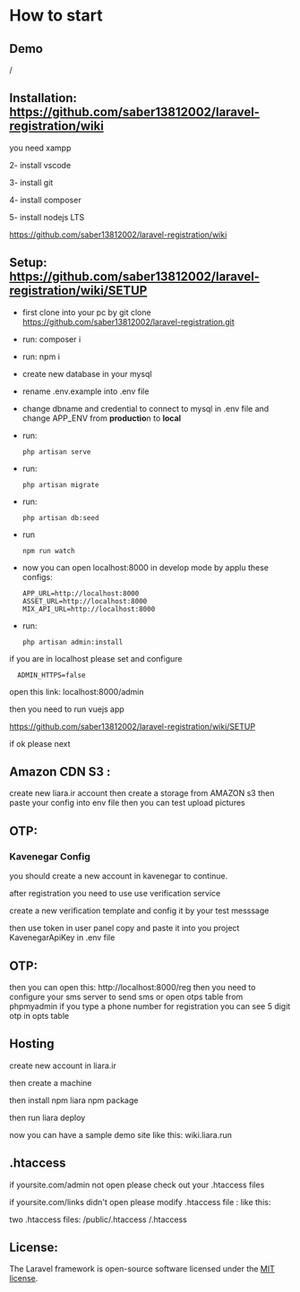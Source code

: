 # How to start


## Demo

/

## Installation: https://github.com/saber13812002/laravel-registration/wiki

you need xampp 

2- install vscode 

3- install git

4- install composer

5- install nodejs LTS

https://github.com/saber13812002/laravel-registration/wiki

## Setup: https://github.com/saber13812002/laravel-registration/wiki/SETUP

- first clone into your pc by git clone https://github.com/saber13812002/laravel-registration.git
- run: composer i
- run: npm i
- create new database in your mysql
- rename .env.example into .env file
- change dbname and credential to connect to mysql in .env file and change APP_ENV from **productio**n to **local**
- run: 

      php artisan serve

- run: 

      php artisan migrate
        
- run: 

      php artisan db:seed
        
        
- run 

      npm run watch
      
- now you can open localhost:8000 in develop mode by applu these configs:

      APP_URL=http://localhost:8000
      ASSET_URL=http://localhost:8000
      MIX_API_URL=http://localhost:8000

- run: 

      php artisan admin:install

if you are in localhost please set and configure 

      ADMIN_HTTPS=false
    
open this link: localhost:8000/admin

then you need to run vuejs app


https://github.com/saber13812002/laravel-registration/wiki/SETUP

if ok please next

## Amazon CDN S3 :

create new liara.ir account 
then create a storage from AMAZON s3
then paste your config into env file
then you can test upload pictures


## OTP:

### Kavenegar Config

you should create a new account in kavenegar to continue.

after registration you need to use use verification service

create a new verification template and config it by your test messsage 

then use token in user panel copy and paste it into you project KavenegarApiKey in .env file

## OTP:

then you can open this: http://localhost:8000/reg
then you need to configure your sms server to send sms or open otps table from phpmyadmin
if you type a phone number for registration you can see 5 digit otp in opts table

## Hosting

create new account in liara.ir

then create a machine

then install npm liara npm package

then run liara deploy

now you can have a sample demo site like this: wiki.liara.run


## .htaccess

if yoursite.com/admin not open please check out your .htaccess files 

if yoursite.com/links didn't open please modify .htaccess file : like this:

two .htaccess files: /public/.htaccess /.htaccess

## License:

The Laravel framework is open-source software licensed under the [MIT license](https://opensource.org/licenses/MIT).
